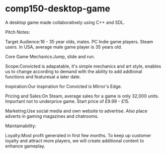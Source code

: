 # comp150-desktop-game
A desktop game made collaboratively using C++ and SDL.

Pitch Notes:

Target Audience:16 - 35 year olds, males. PC Indie game players. Steam users. In USA, average male game player is 35 years old.

Core Game Mechanics:Jump, slide and run.

Scope:Convicted is adapatable, it's simple mechanics and art style, enables us to change according to demand with the ability to add 
addtional functions and featuresat a later date.

Inspiration:Our inspiration for Convicted is Mirror's Edge.

Pricing and Sales:On Steam, average sales for a game is only 32,000 units. Important not to underprice game. Start price of £9.99 - £15.

Marketing:Use social media and own website to advertise. Also place adverts in gaming magazines and chatrooms.

Maintainability:

Loyalty:Most profit generated in first few months. To keep up customer loyalty and attract more players, we will create additional content to enhance gameplay.
